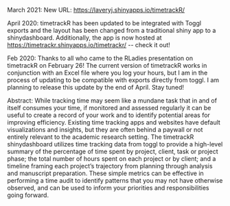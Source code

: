 March 2021: New URL: https://laveryj.shinyapps.io/timetrackR/ 

April 2020: timetrackR has been updated to be integrated with Toggl exports and the layout has been changed from a traditional shiny app to a shinydashboard. Additionally, the app is now hosted at https://timetrackr.shinyapps.io/timetrackr/ -- check it out! 

Feb 2020: Thanks to all who came to the RLadies presentation on timetrackR on February 26! The current version of timetrackR works in conjunction with an Excel file where you log your hours, but I am in the process of updating to be compatible with exports directly from toggl. I am planning to release this update by the end of April. Stay tuned! 

Abstract: While tracking time may seem like a mundane task that in and of itself consumes your time, if monitored and assessed regularly it can be useful to create a record of your work and to identify potential areas for improving efficiency. Existing time tracking apps and websites have default visualizations and insights, but they are often behind a paywall or not entirely relevant to the academic research setting. The timetrackR shinydashboard utilizes time tracking data from toggl to provide a high-level summary of the percentage of time spent by project, client, task or project phase; the total number of hours spent on each project or by client; and a timeline framing each project’s trajectory from planning through analysis and manuscript preparation. These simple metrics can be effective in performing a time audit to identify patterns that you may not have otherwise observed, and can be used to inform your priorities and responsibilities going forward.
